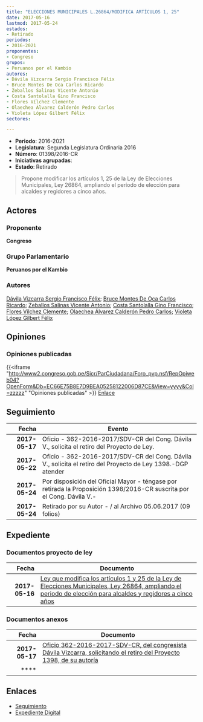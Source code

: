 ```yaml
---
title: "ELECCIONES MUNICIPALES L.26864/MODIFICA ARTÍCULOS 1, 25"
date: 2017-05-16
lastmod: 2017-05-24
estados:
- Retirado
periodos:
- 2016-2021
proponentes:
- Congreso
grupos:
- Peruanos por el Kambio
autores:
- Dávila Vizcarra Sergio Francisco Félix
- Bruce Montes De Oca Carlos Ricardo
- Zeballos Salinas Vicente Antonio
- Costa Santolalla Gino Francisco
- Flores Vílchez Clemente
- Olaechea Álvarez Calderón Pedro Carlos
- Violeta López Gilbert Félix
sectores:

---
```

- **Periodo**: 2016-2021
- **Legislatura**: Segunda Legislatura Ordinaria 2016
- **Número**: 01398/2016-CR
- **Iniciativas agrupadas**: 
- **Estado**: Retirado

> Propone modificar los artículos 1, 25 de la Ley de Elecciones Municipales, Ley 26864, ampliando el período de elección para alcaldes y regidores a cinco años.


## Actores

### Proponente

**Congreso**

### Grupo Parlamentario

**Peruanos por el Kambio**

### Autores

[Dávila Vizcarra Sergio Francisco Félix](mailto:mailto:sdavila@congreso.gob.pe); [Bruce Montes De Oca Carlos Ricardo](mailto:mailto:cbruce@congreso.gob.pe); [Zeballos Salinas Vicente Antonio](mailto:mailto:vzeballos@congreso.gob.pe); [Costa Santolalla Gino Francisco](mailto:mailto:gcosta@congreso.gob.pe); [Flores Vílchez Clemente](mailto:mailto:cflores@congreso.gob.pe); [Olaechea Álvarez Calderón Pedro Carlos](mailto:mailto:polaechea@congreso.gob.pe); [Violeta López Gilbert Félix](mailto:mailto:gvioleta@congreso.gob.pe)

## Opiniones

### Opiniones publicadas

{{<iframe "http://www2.congreso.gob.pe/Sicr/ParCiudadana/Foro_pvp.nsf/RepOpiweb04?OpenForm&Db=EC66E75B8E7D9BEA05258122006D87CE&View=yyyy&Col=zzzzz" "Opiniones publicadas" >}}
[Enlace](http://www2.congreso.gob.pe/Sicr/ParCiudadana/Foro_pvp.nsf/RepOpiweb04?OpenForm&Db=EC66E75B8E7D9BEA05258122006D87CE&View=yyyy&Col=zzzzz)


## Seguimiento

| Fecha | Evento |
|------:|--------|
| **2017-05-17** | Oficio - 362-2016-2017/SDV-CR del Cong. Dávila V., solicita el retiro del Proyecto de Ley. |
| **2017-05-22** | Oficio - 362-2016-2017/SDV-CR del Cong. Dávila V., solicita el retiro del Proyecto de Ley 1398.-DGP atender |
| **2017-05-24** | Por disposición del Oficial Mayor - téngase por retirada la Proposición 1398/2016-CR suscrita por el Cong. Dávila V.- |
| **2017-05-24** | Retirado por su Autor - / al Archivo 05.06.2017 (09 folios) |

## Expediente

### Documentos proyecto de ley

| Fecha | Documento |
|------:|-----------|
| **2017-05-16** | [Ley que modifica los artículos 1 y 25 de la Ley de Elecciones Municipales, Ley 26864, ampliando el periodo de elección para alcaldes y regidores a cinco años](http://www.leyes.congreso.gob.pe/Documentos/2016_2021/Proyectos_de_Ley_y_de_Resoluciones_Legislativas/PL0139820170516.pdf) |

### Documentos anexos

| Fecha | Documento |
|------:|-----------|
| **2017-05-17** | [Oficio 362-2016-2017-SDV-CR, del congresista Dávila Vizcarra, solicitando el retiro del Proyecto 1398, de su autoría](http://www.leyes.congreso.gob.pe/Documentos/2016_2021/Oficios/Congresistas/OFICIO-362-2016-2017-SDV-CR.pdf) |
| **** | []() |

## Enlaces

- [Seguimiento](http://www2.congreso.gob.pe/Sicr/TraDocEstProc/CLProLey2016.nsf/f7fff46988ca05b1052578e100829cc7/fc8c571287a075bc05258122007403cc?OpenDocument)
- [Expediente Digital](http://www2.congreso.gob.pe/Sicr/TraDocEstProc/CLProLey2016.nsf/f7fff46988ca05b1052578e100829cc7/fc8c571287a075bc05258122007403cc?OpenDocument&Click=05257FB7005EB655.eb71d0cf91d8294e05256cdf006b5706/$Body/0.1C6C)

